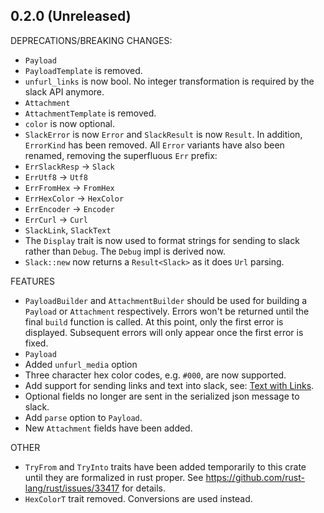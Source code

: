 ## 0.2.0 (Unreleased)

DEPRECATIONS/BREAKING CHANGES:

 - `Payload`
  - `PayloadTemplate` is removed.
  - `unfurl_links` is now bool. No integer transformation is required by the slack API anymore.
 - `Attachment`
  - `AttachmentTemplate` is removed.
  - `color` is now optional.
 - `SlackError` is now `Error` and `SlackResult` is now `Result`. In addition, `ErrorKind` has been
 removed. All `Error` variants have also been renamed, removing the superfluous `Err` prefix:
  - `ErrSlackResp` -> `Slack`
  - `ErrUtf8` -> `Utf8`
  - `ErrFromHex` -> `FromHex`
  - `ErrHexColor` -> `HexColor`
  - `ErrEncoder` -> `Encoder`
  - `ErrCurl` -> `Curl`
 - `SlackLink`, `SlackText`
  - The `Display` trait is now used to format strings for sending to slack rather than `Debug`.
  The `Debug` impl is derived now.
 - `Slack::new` now returns a `Result<Slack>` as it does `Url` parsing.

FEATURES

 - `PayloadBuilder` and `AttachmentBuilder` should be used for building a `Payload` or `Attachment`
 respectively. Errors won't be returned until the final `build` function is called. At this point,
 only the first error is displayed. Subsequent errors will only appear once the first error is
 fixed.
 - `Payload`
  - Added `unfurl_media` option
 - Three character hex color codes, e.g. `#000`, are now supported.
 - Add support for sending links and text into slack, see:
 [Text with Links](README.md#text-with-links).
 - Optional fields no longer are sent in the serialized json message to slack.
 - Add `parse` option to `Payload`.
 - New `Attachment` fields have been added.

OTHER

 - `TryFrom` and `TryInto` traits have been added temporarily to this crate until they are
 formalized in rust proper. See https://github.com/rust-lang/rust/issues/33417 for details.
 - `HexColorT` trait removed. Conversions are used instead.
